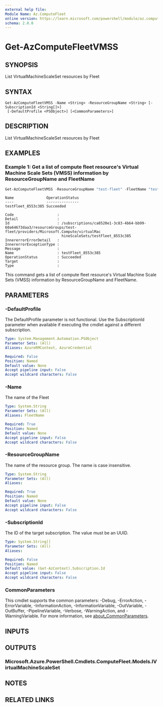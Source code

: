 ```yaml
---
external help file:
Module Name: Az.ComputeFleet
online version: https://learn.microsoft.com/powershell/module/az.computefleet/get-azcomputefleetvmss
schema: 2.0.0
---
```


# Get-AzComputeFleetVMSS

## SYNOPSIS
List VirtualMachineScaleSet resources by Fleet

## SYNTAX

```
Get-AzComputeFleetVMSS -Name <String> -ResourceGroupName <String> [-SubscriptionId <String[]>]
 [-DefaultProfile <PSObject>] [<CommonParameters>]
```

## DESCRIPTION
List VirtualMachineScaleSet resources by Fleet

## EXAMPLES

### Example 1: Get a list of compute fleet resource's Virtual Machine Scale Sets (VMSS) information by ResourceGroupName and FleetName
```powershell
Get-AzComputeFleetVMSS -ResourceGroupName "test-fleet" -FleetName "testFleet"
```

```output
Name               OperationStatus
----               ---------------
testFleet_8553c385 Succeeded    

Code                    : 
Detail                  : 
Id                      : /subscriptions/ca8520e1-3c83-4b64-bb99-60a64673daa3/resourceGroups/test-fleet/providers/Microsoft.Compute/virtualMac
                          hineScaleSets/testFleet_8553c385
InnererrorErrorDetail   : 
InnererrorExceptionType : 
Message                 : 
Name                    : testFleet_8553c385
OperationStatus         : Succeeded
Target                  : 
Type                    : 
```

This command gets a list of compute fleet resource's Virtual Machine Scale Sets (VMSS) information by ResourceGroupName and FleetName.

## PARAMETERS

### -DefaultProfile
The DefaultProfile parameter is not functional.
Use the SubscriptionId parameter when available if executing the cmdlet against a different subscription.

```yaml
Type: System.Management.Automation.PSObject
Parameter Sets: (All)
Aliases: AzureRMContext, AzureCredential

Required: False
Position: Named
Default value: None
Accept pipeline input: False
Accept wildcard characters: False
```

### -Name
The name of the Fleet

```yaml
Type: System.String
Parameter Sets: (All)
Aliases: FleetName

Required: True
Position: Named
Default value: None
Accept pipeline input: False
Accept wildcard characters: False
```

### -ResourceGroupName
The name of the resource group.
The name is case insensitive.

```yaml
Type: System.String
Parameter Sets: (All)
Aliases:

Required: True
Position: Named
Default value: None
Accept pipeline input: False
Accept wildcard characters: False
```

### -SubscriptionId
The ID of the target subscription.
The value must be an UUID.

```yaml
Type: System.String[]
Parameter Sets: (All)
Aliases:

Required: False
Position: Named
Default value: (Get-AzContext).Subscription.Id
Accept pipeline input: False
Accept wildcard characters: False
```

### CommonParameters
This cmdlet supports the common parameters: -Debug, -ErrorAction, -ErrorVariable, -InformationAction, -InformationVariable, -OutVariable, -OutBuffer, -PipelineVariable, -Verbose, -WarningAction, and -WarningVariable. For more information, see [about_CommonParameters](http://go.microsoft.com/fwlink/?LinkID=113216).

## INPUTS

## OUTPUTS

### Microsoft.Azure.PowerShell.Cmdlets.ComputeFleet.Models.IVirtualMachineScaleSet

## NOTES

## RELATED LINKS

